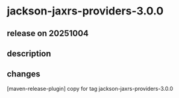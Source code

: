# jackson-jaxrs-providers-3.0.0

## release on 20251004
## description
## changes
[maven-release-plugin] copy for tag jackson-jaxrs-providers-3.0.0

